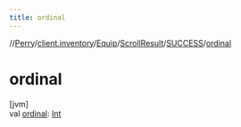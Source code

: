 ```yaml
---
title: ordinal
---
```

//[Perry](../../../../../index.html)/[client.inventory](../../../index.html)/[Equip](../../index.html)/[ScrollResult](../index.html)/[SUCCESS](index.html)/[ordinal](ordinal.html)



# ordinal



[jvm]\
val [ordinal](ordinal.html): [Int](https://kotlinlang.org/api/latest/jvm/stdlib/kotlin/-int/index.html)




